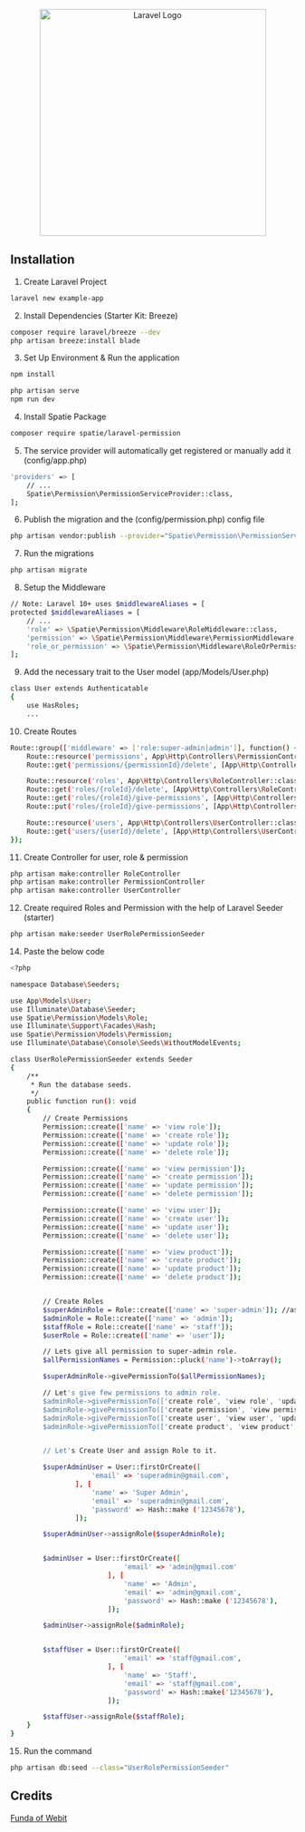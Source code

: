 <p align="center"><a href="https://laravel.com" target="_blank"><img src="https://raw.githubusercontent.com/laravel/art/master/logo-lockup/5%20SVG/2%20CMYK/1%20Full%20Color/laravel-logolockup-cmyk-red.svg" width="400" alt="Laravel Logo"></a></p>

## Installation

1. Create Laravel Project
```bash
laravel new example-app
```

2. Install Dependencies (Starter Kit: Breeze)
```bash
composer require laravel/breeze --dev
php artisan breeze:install blade
```

3. Set Up Environment & Run the application
```bash
npm install

php artisan serve
npm run dev
```

4. Install Spatie Package
```bash
composer require spatie/laravel-permission
```

5. The service provider will automatically get registered or manually add it (config/app.php)
```bash
'providers' => [
    // ...
    Spatie\Permission\PermissionServiceProvider::class,
];
```

6. Publish the migration and the (config/permission.php) config file
```bash
php artisan vendor:publish --provider="Spatie\Permission\PermissionServiceProvider"
```

7. Run the migrations
```bash
php artisan migrate
```

8. Setup the Middleware
```bash
// Note: Laravel 10+ uses $middlewareAliases = [
protected $middlewareAliases = [
    // ...
    'role' => \Spatie\Permission\Middleware\RoleMiddleware::class,
    'permission' => \Spatie\Permission\Middleware\PermissionMiddleware::class,
    'role_or_permission' => \Spatie\Permission\Middleware\RoleOrPermissionMiddleware::class,
];
```

9. Add the necessary trait to the User model (app/Models/User.php)
```bash
class User extends Authenticatable
{
    use HasRoles;
    ...
```

10. Create Routes
```bash
Route::group(['middleware' => ['role:super-admin|admin']], function() {
    Route::resource('permissions', App\Http\Controllers\PermissionController::class);
    Route::get('permissions/{permissionId}/delete', [App\Http\Controllers\PermissionController::class, 'destroy']);

    Route::resource('roles', App\Http\Controllers\RoleController::class);
    Route::get('roles/{roleId}/delete', [App\Http\Controllers\RoleController::class, 'destroy']);
    Route::get('roles/{roleId}/give-permissions', [App\Http\Controllers\RoleController::class, 'addPermissionToRole']);
    Route::put('roles/{roleId}/give-permissions', [App\Http\Controllers\RoleController::class, 'givePermissionToRole']);

    Route::resource('users', App\Http\Controllers\UserController::class);
    Route::get('users/{userId}/delete', [App\Http\Controllers\UserController::class, 'destroy']);
});
```

11. Create Controller for user, role & permission
```bash
php artisan make:controller RoleController
php artisan make:controller PermissionController
php artisan make:controller UserController
```

12. Create required Roles and Permission with the help of Laravel Seeder (starter)
```bash
php artisan make:seeder UserRolePermissionSeeder
```

14. Paste the below code
```bash
<?php

namespace Database\Seeders;

use App\Models\User;
use Illuminate\Database\Seeder;
use Spatie\Permission\Models\Role;
use Illuminate\Support\Facades\Hash;
use Spatie\Permission\Models\Permission;
use Illuminate\Database\Console\Seeds\WithoutModelEvents;

class UserRolePermissionSeeder extends Seeder
{
    /**
     * Run the database seeds.
     */
    public function run(): void
    {
        // Create Permissions
        Permission::create(['name' => 'view role']);
        Permission::create(['name' => 'create role']);
        Permission::create(['name' => 'update role']);
        Permission::create(['name' => 'delete role']);

        Permission::create(['name' => 'view permission']);
        Permission::create(['name' => 'create permission']);
        Permission::create(['name' => 'update permission']);
        Permission::create(['name' => 'delete permission']);

        Permission::create(['name' => 'view user']);
        Permission::create(['name' => 'create user']);
        Permission::create(['name' => 'update user']);
        Permission::create(['name' => 'delete user']);

        Permission::create(['name' => 'view product']);
        Permission::create(['name' => 'create product']);
        Permission::create(['name' => 'update product']);
        Permission::create(['name' => 'delete product']);


        // Create Roles
        $superAdminRole = Role::create(['name' => 'super-admin']); //as super-admin
        $adminRole = Role::create(['name' => 'admin']);
        $staffRole = Role::create(['name' => 'staff']);
        $userRole = Role::create(['name' => 'user']);

        // Lets give all permission to super-admin role.
        $allPermissionNames = Permission::pluck('name')->toArray();

        $superAdminRole->givePermissionTo($allPermissionNames);

        // Let's give few permissions to admin role.
        $adminRole->givePermissionTo(['create role', 'view role', 'update role']);
        $adminRole->givePermissionTo(['create permission', 'view permission']);
        $adminRole->givePermissionTo(['create user', 'view user', 'update user']);
        $adminRole->givePermissionTo(['create product', 'view product', 'update product']);


        // Let's Create User and assign Role to it.

        $superAdminUser = User::firstOrCreate([
                    'email' => 'superadmin@gmail.com',
                ], [
                    'name' => 'Super Admin',
                    'email' => 'superadmin@gmail.com',
                    'password' => Hash::make ('12345678'),
                ]);

        $superAdminUser->assignRole($superAdminRole);


        $adminUser = User::firstOrCreate([
                            'email' => 'admin@gmail.com'
                        ], [
                            'name' => 'Admin',
                            'email' => 'admin@gmail.com',
                            'password' => Hash::make ('12345678'),
                        ]);

        $adminUser->assignRole($adminRole);


        $staffUser = User::firstOrCreate([
                            'email' => 'staff@gmail.com',
                        ], [
                            'name' => 'Staff',
                            'email' => 'staff@gmail.com',
                            'password' => Hash::make('12345678'),
                        ]);

        $staffUser->assignRole($staffRole);
    }
}
```

15. Run the command
```bash
php artisan db:seed --class="UserRolePermissionSeeder"
```


## Credits

[Funda of Webit](https://www.fundaofwebit.com/post/laravel-10-spatie-user-roles-and-permissions-tutorial)
